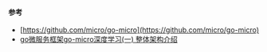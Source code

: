 #### 参考
- [https://github.com/micro/go-micro](https://github.com/micro/go-micro)
- [go微服务框架go-micro深度学习(一) 整体架构介绍](https://cloud.tencent.com/developer/article/1351761)
